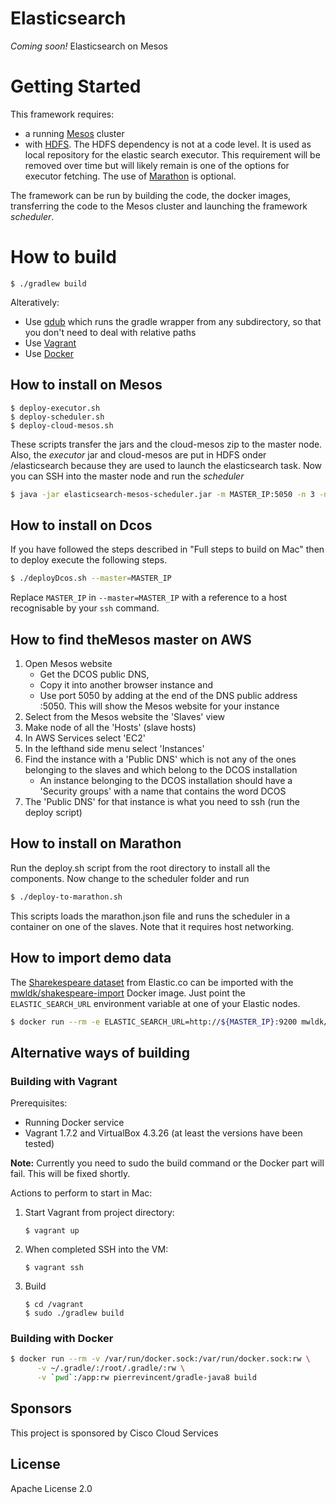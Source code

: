 # Elasticsearch
*Coming soon!* Elasticsearch on Mesos

# Getting Started

This framework requires:
* a running [Mesos](http://mesos.apache.org) cluster
* with <a href="https://hadoop.apache.org/docs/r1.2.1/hdfs_user_guide.html">HDFS</a>.  The HDFS dependency is not at a code level.  It is used as  local repository for the elastic search executor.  This requirement will be removed over time but will likely remain is one of the options for executor fetching.
The use of <a href="https://github.com/mesosphere/marathon">Marathon</a> is optional.

The framework can be run by building the code, the docker images, transferring the code to the Mesos cluster and
launching the framework _scheduler_.

# How to build
```
$ ./gradlew build
```

Alteratively:
* Use [gdub](https://github.com/dougborg/gdub) which runs the gradle wrapper from any subdirectory, so that you don't need to deal with relative paths
* Use [Vagrant](#building-with-vagrant)
* Use [Docker](#building-with-docker)

## How to install on Mesos

```
$ deploy-executor.sh
$ deploy-scheduler.sh
$ deploy-cloud-mesos.sh
```
These scripts transfer the jars and the cloud-mesos zip to the master node. Also, the <i>executor</i> jar and 
cloud-mesos are put in HDFS onder /elasticsearch because they are used to launch the elasticsearch task. Now you can SSH
into the master node and run the <i>scheduler</i>

```bash
$ java -jar elasticsearch-mesos-scheduler.jar -m MASTER_IP:5050 -n 3 -nn MASTER_IP:8020
```

## How to install on Dcos

If you have followed the steps described in "Full steps to build on Mac" then  to deploy execute the following steps.

```bash
$ ./deployDcos.sh --master=MASTER_IP
```

Replace `MASTER_IP` in `--master=MASTER_IP` with a reference to a host recognisable by your `ssh` command.

## How to find theMesos master on AWS

1. Open Mesos website
	* Get the DCOS public DNS, 
	* Copy it into another browser instance and
	* Use port 5050 by adding at the end of the DNS public address :5050.
This will show the Mesos website for your instance
1. Select from the Mesos website the 'Slaves' view
1. Make node of all the 'Hosts' (slave hosts)
1. In AWS Services select 'EC2'
1. In the lefthand side menu select 'Instances'
1. Find the instance with a 'Public DNS' which is not any of the ones belonging to the slaves and which belong to the DCOS installation
	*  An instance belonging to the DCOS installation should have a 'Security groups' with a name that contains the word DCOS
1.  The 'Public DNS' for that instance is what you need to ssh (run the deploy script)

## How to install on Marathon

Run the deploy.sh script from the root directory to install all the components. Now change to the scheduler folder and run 

```bash
$ ./deploy-to-marathon.sh 
```

This scripts loads the marathon.json file and runs the scheduler in a container on one of the slaves. Note that it 
requires host networking.

## How to import demo data

The [Sharekespeare dataset](http://www.elastic.co/guide/en/kibana/3.0/import-some-data.html) from Elastic.co can be
imported with the [mwldk/shakespeare-import](https://registry.hub.docker.com/u/mwldk/shakespeare-import/) Docker image.
Just point the `ELASTIC_SEARCH_URL` environment variable at one of your Elastic nodes.

```bash
$ docker run --rm -e ELASTIC_SEARCH_URL=http://${MASTER_IP}:9200 mwldk/shakespeare-import
```
## Alternative ways of building
### Building with Vagrant

Prerequisites:
* Running Docker service
* Vagrant 1.7.2 and VirtualBox 4.3.26 (at least the versions have been tested)

**Note:** Currently you need to sudo the build command or the Docker part will fail. This will be fixed shortly.

Actions to perform to start in Mac:

1. Start Vagrant from project directory:

    ```
    $ vagrant up
    ```

2. When completed SSH into the VM:

    ```
    $ vagrant ssh
    ```

3. Build 

    ```
    $ cd /vagrant
    $ sudo ./gradlew build
    ```

### Building with Docker
```bash
$ docker run --rm -v /var/run/docker.sock:/var/run/docker.sock:rw \
      -v ~/.gradle/:/root/.gradle/:rw \
      -v `pwd`:/app:rw pierrevincent/gradle-java8 build
```

## Sponsors
This project is sponsored by Cisco Cloud Services

## License
Apache License 2.0
